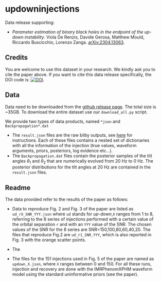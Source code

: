 # updowninjections

Data release supporting:

- _Parameter estimation of binary black holes in the endpoint of the up-down instability_. Viola De Renzis, Davide Gerosa, Matthew Mould, Riccardo Buscicchio, Lorenzo Zanga. [arXiv:2304.13063](https://arxiv.org/abs/2304.13063).

## Credits

You are welcome to use this dataset in your research. We kindly ask you to cite the paper above. If you want to cite this data release specifically, the DOI code is: [![DOI](https://zenodo.org/badge/DOI/10.5281/zenodo.6777952.svg)](https://doi.org/10.5281/zenodo.6777952).


## Data

Data need to be downloaded from the [github release page](https://github.com/ViolaDeRenzis/updowninjections/releases). The total size is ~35GB. To download the entire dataset use our `download_all.py` script.


We provide two types of data products, named `*json` and `Backpropagation*.dat`
- The `result.json` files are the raw bilby outputs, see [here](https://lscsoft.docs.ligo.org/bilby/bilby-output.html) for instructions. Each of these files contains a nested set of dictionaries with all the information of the injection (true values, waveform arguments, priors, posteriors, log evidence etc...). 
- The `Backpropagation.dat` files contain the posterior samples of the tilt angles $\theta_1$ and $\theta_2$ that are numerically evolved from 20 Hz to 0 Hz. The posterior distributions for the tilt angles at 20 Hz are contained in the `result.json` files.


## Readme

The data provided refer to the results of the paper as follows:

- Data to reproduce Fig. 2 and Fig. 3 of the paper are listed as `ud_rX_SNR_YYY.json` where `ud` stands for *up-down*,`X` ranges from 1 to 8, referring to the 8 series of injections performed with a certain value of the orbital separation `r` and with an `YYY` value of the SNR. The chosen values of the SNR for the 8 series are SNR=150,100,80,60,40,20. The files that reproduce Fig.2 are `ud_r1_SNR_YYY`, which is also reported in Fig. 3 with the orange scatter points.

- The

- The files for the 151 injections used in Fig. 5 of the paper are named as `updown_X.json`, where `X` ranges between 0 and 150. For all these runs, injection and recovery are done with the IMRPhenomXPHM waveform model using the standard uninformative priors (see the paper).



